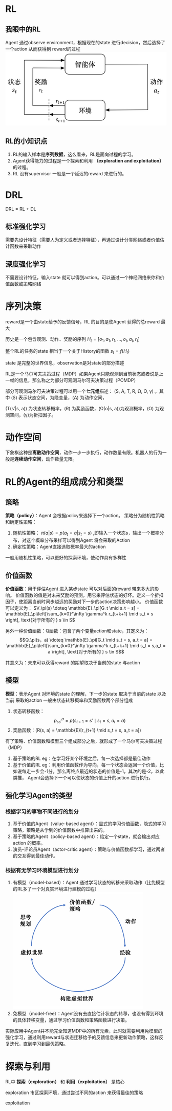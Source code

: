 # RL
## 我眼中的RL
Agent 通过observe environment，根据现在的state 进行decision，然后选择了一个action 从而获得到 reward的过程
![RL示意图](../image/img.png "RL示意图")

## RL的小知识点
1. RL的输入样本是**序列数据**，这么看来，RL是面向过程的学习。
2. Agent获得能力的过程是一个探索和利用 **（exploration and exploitation）** 的过程。
3. RL 没有supervisor 一般是一个延迟的reward 来进行的。

# DRL
DRL = RL + DL
## 标准强化学习
需要先设计特征（需要人为定义或者选择特征），再通过设计分类网络或者价值估计函数来采取动作
## 深度强化学习
不需要设计特征，输入state 就可以得到action。可以通过一个神经网络来你和价值函数或策略网络

# 序列决策
reward是一个由state给予的反馈信号，RL 的目的是使Agent 获得的总reward 最大

历史是一个包含观测、动作、奖励的序列
$H_t = [o_1, a_1, r_1, \ldots, o_t, a_t, r_t]$

整个RL的任务的state 相当于一个关于History的函数
$s_t = f(H_t)$

state 是完整的世界信息，observation是对state的部分描述

RL是一个马尔可夫决策过程（MDP）如果Agent只能观测到当前状态或者说是上一帧的信息，那么称之为部分可观测马尔可夫决策过程（POMDP）

部分可观测马尔可夫决策过程可以用一个**七元组**描述： \(S, A, T, R, Ω, O, γ\) 。其中 \(S\) 表示状态空间，为隐变量，\(A\) 为动作空间，

\(T(s′|s, a)\) 为状态转移概率，\(R\) 为奖励函数，\(Ω(o|s, a)\)为观测概率，\(O\) 为观测空间，\(γ\)为折扣因子。

# 动作空间
下象棋这种是**离散动作空间**，动作一步一步执行，动作数量有限。机器人的行为一般是**连续动作空间**，动作数量无限。
# RL的Agent的组成成分和类型
## 策略
**策略（policy）**：Agent 会根据policy来选择下一个action。
策略分为随机性策略和确定性策略：
1. 随机性策略：
$\pi(a|s) = p(a_t = a|s_t = s)$
,即输入一个状态s，输出一个概率分布，对这个概率分布采样可以得到Agent 将会采取的Action
2. 确定性策略：Agent直接选取概率最大的action

一般用随机性策略，可以更好的探索环境，使动作具有多样性
## 价值函数
**价值函数**：用于评估Agent 进入某步state 可以对后面的reward 带来多大的影响。
价值函数的值是对未来奖励的预测，用它来评估状态的好坏。定义一个折扣因子，使距离当前时间步越远的奖励对下一步的action决策影响越小。
价值函数可以定义为：
$V_\pi(s) \doteq \mathbb{E}_\pi[G_t \mid s_t = s] = \mathbb{E}_\pi\left[\sum_{k=0}^\infty \gamma^k r_{t+k+1} \mid s_t = s \right], \text{对于所有的 } s \in S$

另外一种价值函数：Q函数：包含了两个变量action和state，其定义为：
$$Q_\pi(s，a) \doteq \mathbb{E}_\pi[G_t \mid s_t = s, a_t = a] = \mathbb{E}_\pi\left[\sum_{k=0}^\infty \gamma^k r_{t+k+1} \mid s_t = s,a_t = a \right], \text{对于所有的 } s \in S$$

其意义为：未来可以获得reward 的期望取决于当前的state 与action

## 模型
**模型**：表示Agent 对环境的state 的理解，下一步的state 取决于当前的state 以及当前 采取的action
一般由状态转移概率和奖励函数两个部分组成
1. 状态转移函数：
$$
p_{ss'}^a = p(s_{t+1} = s' \mid s_t = s, a_t = a)
$$
2. 奖励函数：\(R(s, a) = \mathbb{E}[r_{t+1} \mid s_t = s, a_t = a]\)

有了策略、价值函数和模型三个组成部分之后，就形成了一个马尔可夫决策过程（MDP）

1. 基于策略的RL
eg：在学习好某个环境之后，每一次选择都是最佳动作
2. 基于价值的RL
eg：利用价值函数作为导向，每一个状态会返回一个价值，比如说每走一步会-1分，那么离终点最近的状态的价值是-1，其次的是-2，以此类推，
Agent会选择下一个可以使状态的价值上升的action 进行执行。
## 强化学习Agent的类型
### 根据学习的事物不同进行的划分
1. 基于价值的Agent（value-based agent）：显式的学习价值函数，隐式的学习策略，策略是从学到的价值函数中推算出来的。
2. 基于策略的Agent（policy-based agent）：给定一个state，就会输出对应action 的概率。
3. 演员-评论员Agent（actor-critic agent）：策略与价值函数都学习，通过两者的交互得到最佳动作。
### 根据有无学习环境模型进行划分
1. 有模型（model-based）：Agent 通过学习状态的转移来采取动作（比免模型的RL多了一个对真实环境进行建模的过程）
![有模型强化学习的过程](../image/model_based_RL.png "有模型强化学习的过程")
2. 免模型（model-free）：Agent没有去直接估计状态的转移，也没有得到环境的具体转移变量，通过学习价值函数和策略函数进行决策。

实际应用中Agent并不能完全知道MDP中的所有元素，此时就需要利用免模型的强化学习，通过利用reward与状态迁移给予的反馈信息来更新动作策略，这样反复迭代，直到学习到最优策略。

# 探索与利用
RL中 **探索（exploration）** 和 **利用（exploitation）** 是核心

exploration 市区探索环境，通过尝试不同的action 来获得最佳的策略

exploitation


